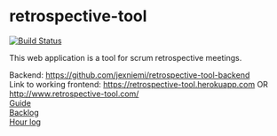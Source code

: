 # retrospective-tool
[![Build Status](https://travis-ci.org/woltsu/retrospective-tool.svg?branch=master)](https://travis-ci.org/woltsu/retrospective-tool)

This web application is a tool for scrum retrospective meetings.

Backend: https://github.com/jexniemi/retrospective-tool-backend  
Link to working frontend: https://retrospective-tool.herokuapp.com OR http://www.retrospective-tool.com/  
[Guide](./guide.pdf)  
[Backlog](https://trello.com/b/L6zUOeMy/retrospective-tool)  
[Hour log](https://docs.google.com/spreadsheets/d/1uL2cNNo1S8wwGAO__OJUwc-sY956FZ0HluesxXe0lJg)

